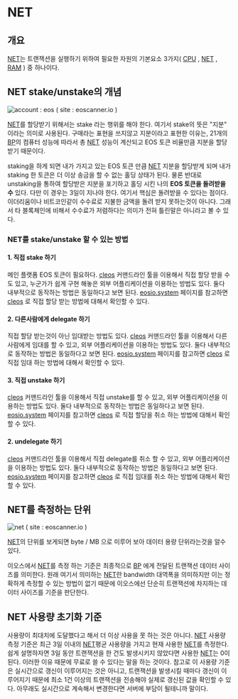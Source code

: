 # NET

## 개요

[NET](net.md)는 트랜잭션을 실행하기 위하여 필요한 자원의 기본요소 3가지\( [CPU](https://eosdev.wiki/keywords/c/cpu) , [NET](https://eosdev.wiki/keywords/n/net) , [RAM](https://eosdev.wiki/keywords/r/ram) \) 중 하나이다.

##  NET stake/unstake의 개념

![account : eos \(  site : eoscanner.io \)](../../.gitbook/assets/eos_scanner.png)

[NET](net.md)를 할당받기 위해서는 stake 라는 행위를 해야 한다. 여기서 stake의 뜻은 "지분" 이라는 의미로 사용된다. 구매라는 표현을 쓰지않고 지분이라고 표현한 이유는, 21개의 [BP](https://eosdev.wiki/keywords/b/bp)의 컴퓨터 성능에 따라서 총 [NET](net.md) 성능이 계산되고 EOS 토큰 비율만큼 지분을 할당받기 때문이다.

staking을 하게 되면 내가 가지고 있는 EOS 토큰 만큼 [NET](net.md) 지분을 할당받게 되며 내가 staking 한 토큰은 더 이상 송금을 할 수 없는 홀딩 상태가 된다. 물론 반대로 unstaking을 통하여 할당받은 지분을 포기하고 홀딩 시킨 나의 **EOS 토큰을 돌려받을 수** 있다. 다만 이 경우는 3일이 지나야 한다. 여기서 핵심은 돌려받을 수 있다는 점이다. 이더리움이나 비트코인같이 수수료로 지불한 금액을 돌려 받지 못하는것이 아니다. 그래서 타 블록체인에 비해서 수수료가 저렴하다는 의미가 전혀 틀린말은 아니라고 볼 수 있다.

### NET를 stake/unstake 할 수 있는 방법

#### 1. 직접 stake 하기

메인 플랫폼 EOS 토큰이 필요하다. [cleos](../c/cleos.md) 커맨드라인 툴을 이용해서 직접 할당 받을 수도 있고, 누군가가 쉽게 구현 해놓은 외부 어플리케이션을 이용하는 방법도 있다. 둘다 내부적으로 동작하는 방법은 동일하다고 보면 된다. [eosio.system](../e/eosio.system.md) 페이지를 참고하면 [cleos](../c/cleos.md) 로 직접 할당 받는 방법에 대해서 확인할 수 있다.

#### 2. 다른사람에게 delegate 하기

직접 할당 받는것이 아닌 임대받는 방법도 있다. [cleos](../c/cleos.md) 커맨드라인 툴을 이용해서 다른사람에게 임대를 할 수 있고, 외부 어플리케이션을 이용하는 방법도 있다. 둘다 내부적으로 동작하는 방법은 동일하다고 보면 된다. [eosio.system](../e/eosio.system.md) 페이지를 참고하면 [cleos](../c/cleos.md) 로 직접 임대 하는 방법에 대해서 확인할 수 있다.

#### 3. 직접 unstake 하기

[cleos](../c/cleos.md) 커맨드라인 툴을 이용해서 직접 unstake를 할 수 있고, 외부 어플리케이션을 이용하는 방법도 있다. 둘다 내부적으로 동작하는 방법은 동일하다고 보면 된다. [eosio.system](../e/eosio.system.md) 페이지를 참고하면 [cleos](../c/cleos.md) 로 직접 할당을 취소 하는 방법에 대해서 확인할 수 있다.

#### 2. undelegate 하기 

[cleos](../c/cleos.md) 커맨드라인 툴을 이용해서 직접 delegate를 취소 할 수 있고, 외부 어플리케이션을 이용하는 방법도 있다. 둘다 내부적으로 동작하는 방법은 동일하다고 보면 된다. [eosio.system](../e/eosio.system.md) 페이지를 참고하면 [cleos](../c/cleos.md) 로 직접 임대를 취소 하는 방법에 대해서 확인할 수 있다.

## NET를 측정하는 단위

![net \( site : eoscanner.io \)](../../.gitbook/assets/net_scanner.png)

[NET](net.md)의 단위를 보게되면 byte / MB 으로 미루어 보아 데이터 용량 단위라는것을 알수 있다.

이오스에서 [NET](net.md)를 측정 하는 기준은 최종적으로 [BP](https://eosdev.wiki/~/drafts/-LWOzA0TPlO9v01J7Tec/primary/keywords/b/bp) 에게 전달된 트랜잭션 데이터 사이즈를 의미한다. 원래 여기서 의미하는 [NET](net.md)란 bandwidth 대역폭을 의미하지만 이는 정확하게 측정할 수 있는 방법이 없기 때문에 이오스에선 단순히 트랜잭션에 차지하는 데이터 사이즈를 기준을 판단한다. 

## NET 사용량 초기화 기준

사용량이 최대치에 도달했다고 해서 더 이상 사용을 못 하는 것은 아니다. [NET](net.md) 사용량 측정 기준은 최근 3일 이내의 [NET](net.md)평균 사용량을 가지고 현재 사용한 [NET](net.md)를 측정한다. 쉽게 설명하자면 3일 동안 트랜잭션을 한 건도 발생시키지 않았다면 사용한 [NET](net.md)는 0이 된다. 이러한 이유 때문에 무료로 쓸 수 있다는 말을 하는 것이다. 참고로 이 사용량 기준은 실시간으로 갱신이 이루어지는 것은 아니고, 트랜잭션을 발생시킬 때마다 갱신이 이루어지기 때문에 최소 1건 이상의 트랜잭션을 전송해야 실제로 갱신된 값을 확인할 수 있다. 아무래도 실시간으로 계속해서 변경한다면 서버에 부담이 될테니까 말이다.

